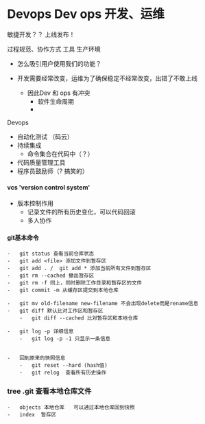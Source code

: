 # Devops   Dev ops 开发、运维

敏捷开发？？    上线发布！

过程规范、协作方式   工具   生产环境

- 怎么吸引用户使用我们的功能？

- 开发需要经常改变，运维为了确保稳定不经常改变，出错了不敢上线
    - 因此Dev 和 ops 有冲突    
        - 软件生命周期
        - 
        
Devops 
-   自动化测试   （码云）
-   持续集成
    - 命令集合在代码中（？）
-   代码质量管理工具
-   程序员鼓励师（? 搞笑的）

#### vcs  'version control system'
-   版本控制作用
    -   记录文件的所有历史变化，可以代码回滚
    -   多人协作

#### git基本命令
    -   git status 查看当前仓库状态
    -   git add <file> 添加文件到暂存区
    -   git add . /  git add * 添加当前所有文件到暂存区
    -   git rm --cached 撤出暂存区
    -   git rm -f 同上，同时删除工作目录和暂存区的文件
    -   git commit -m 从缓存区提交到本地仓库

    -   git mv old-filename new-filename 不会出现delete而是rename信息
    -   git diff 默认比对工作区和暂存区
        -   git diff --cached 比对暂存区和本地仓库

    -   git log -p 详细信息
        -   git log -p -1 只显示一条信息
    

    -   回到原来的快照信息
        -   git reset --hard (hash值)
        -   git relog  查看所有历史操作


### tree .git   查看本地仓库文件
    -   objects 本地仓库   可以通过本地仓库回到快照
    -   index  暂存区   





















